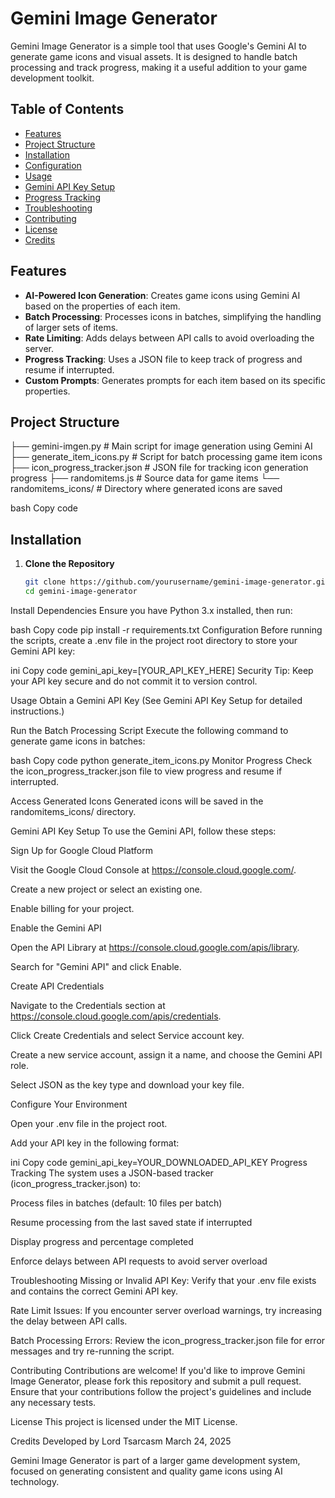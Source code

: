 # Gemini Image Generator

Gemini Image Generator is a simple tool that uses Google's Gemini AI to generate game icons and visual assets. It is designed to handle batch processing and track progress, making it a useful addition to your game development toolkit.

## Table of Contents

- [Features](#features)
- [Project Structure](#project-structure)
- [Installation](#installation)
- [Configuration](#configuration)
- [Usage](#usage)
- [Gemini API Key Setup](#gemini-api-key-setup)
- [Progress Tracking](#progress-tracking)
- [Troubleshooting](#troubleshooting)
- [Contributing](#contributing)
- [License](#license)
- [Credits](#credits)

## Features

- **AI-Powered Icon Generation**: Creates game icons using Gemini AI based on the properties of each item.
- **Batch Processing**: Processes icons in batches, simplifying the handling of larger sets of items.
- **Rate Limiting**: Adds delays between API calls to avoid overloading the server.
- **Progress Tracking**: Uses a JSON file to keep track of progress and resume if interrupted.
- **Custom Prompts**: Generates prompts for each item based on its specific properties.

## Project Structure

├── gemini-imgen.py # Main script for image generation using Gemini AI ├── generate_item_icons.py # Script for batch processing game item icons ├── icon_progress_tracker.json # JSON file for tracking icon generation progress ├── randomitems.js # Source data for game items └── randomitems_icons/ # Directory where generated icons are saved

bash
Copy code

## Installation

1. **Clone the Repository**  
   ```bash
   git clone https://github.com/yourusername/gemini-image-generator.git
   cd gemini-image-generator
Install Dependencies
Ensure you have Python 3.x installed, then run:

bash
Copy code
pip install -r requirements.txt
Configuration
Before running the scripts, create a .env file in the project root directory to store your Gemini API key:

ini
Copy code
gemini_api_key=[YOUR_API_KEY_HERE]
Security Tip: Keep your API key secure and do not commit it to version control.

Usage
Obtain a Gemini API Key
(See Gemini API Key Setup for detailed instructions.)

Run the Batch Processing Script
Execute the following command to generate game icons in batches:

bash
Copy code
python generate_item_icons.py
Monitor Progress
Check the icon_progress_tracker.json file to view progress and resume if interrupted.

Access Generated Icons
Generated icons will be saved in the randomitems_icons/ directory.

Gemini API Key Setup
To use the Gemini API, follow these steps:

Sign Up for Google Cloud Platform

Visit the Google Cloud Console at https://console.cloud.google.com/.

Create a new project or select an existing one.

Enable billing for your project.

Enable the Gemini API

Open the API Library at https://console.cloud.google.com/apis/library.

Search for "Gemini API" and click Enable.

Create API Credentials

Navigate to the Credentials section at https://console.cloud.google.com/apis/credentials.

Click Create Credentials and select Service account key.

Create a new service account, assign it a name, and choose the Gemini API role.

Select JSON as the key type and download your key file.

Configure Your Environment

Open your .env file in the project root.

Add your API key in the following format:

ini
Copy code
gemini_api_key=YOUR_DOWNLOADED_API_KEY
Progress Tracking
The system uses a JSON-based tracker (icon_progress_tracker.json) to:

Process files in batches (default: 10 files per batch)

Resume processing from the last saved state if interrupted

Display progress and percentage completed

Enforce delays between API requests to avoid server overload

Troubleshooting
Missing or Invalid API Key: Verify that your .env file exists and contains the correct Gemini API key.

Rate Limit Issues: If you encounter server overload warnings, try increasing the delay between API calls.

Batch Processing Errors: Review the icon_progress_tracker.json file for error messages and try re-running the script.

Contributing
Contributions are welcome! If you'd like to improve Gemini Image Generator, please fork this repository and submit a pull request. Ensure that your contributions follow the project's guidelines and include any necessary tests.

License
This project is licensed under the MIT License.

Credits
Developed by Lord Tsarcasm
March 24, 2025

Gemini Image Generator is part of a larger game development system, focused on generating consistent and quality game icons using AI technology.